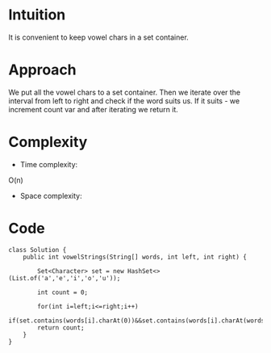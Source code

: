 # Intuition
<!-- Describe your first thoughts on how to solve this problem. -->
It is convenient to keep vowel chars in a set container.
# Approach
<!-- Describe your approach to solving the problem. -->
We put all the vowel chars to a set container. Then we iterate over the interval from left to right and check if the word suits us. If it suits - we increment count var and after iterating we return it.
# Complexity
- Time complexity:
<!-- Add your time complexity here, e.g. $$O(n)$$ -->
O(n)
- Space complexity:
<!-- Add your space complexity here, e.g. $$O(n)$$ -->

# Code
```
class Solution {
    public int vowelStrings(String[] words, int left, int right) {

        Set<Character> set = new HashSet<>(List.of('a','e','i','o','u'));

        int count = 0;

        for(int i=left;i<=right;i++)
            if(set.contains(words[i].charAt(0))&&set.contains(words[i].charAt(words[i].length()-1)))count++;
        return count;
    }
}
```